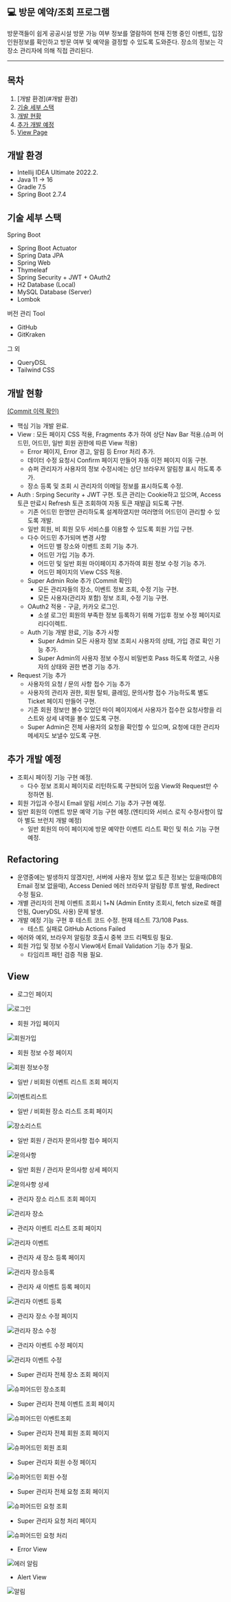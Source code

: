  💻 방문 예약/조회 프로그램
-------------

방문객들이 쉽게 공공시설 방문 가능 여부 정보를 열람하여 현재 진행 중인 이벤트, 
입장인원정보를 확인하고 방문 여부 및 예약을 결정할 수 있도록 도와준다.
장소의 정보는 각 장소 관리자에 의해 직접 관리된다.

---

## 목차


1. [개발 환경](#개발 환경)
2. [기술 세부 스택](#기술-세부-스택)
3. [개발 현황](#개발-현황)
4. [추가 개발 예정](#추가-개발-예정)
5. [View Page](#View)

## 개발 환경

* Intellij IDEA Ultimate 2022.2.
* Java 11 -> 16
* Gradle 7.5
* Spring Boot 2.7.4

## 기술 세부 스택

Spring Boot

* Spring Boot Actuator
* Spring Data JPA
* Spring Web
* Thymeleaf
* Spring Security + JWT + OAuth2
* H2 Database (Local)
* MySQL Database (Server)
* Lombok

버전 관리 Tool

* GitHub
* GitKraken

그 외

* QueryDSL
* Tailwind CSS



## 개발 현황 

[(Commit 이력 확인)](https://github.com/sussa3007/line-up-project/commits/main)

- 핵심 기능 개발 완료.
- View : 모든 페이지 CSS 적용, Fragments 추가 하여 상단 Nav Bar 적용.(슈퍼 어드민, 어드민, 일반 회원 권한에 따른 View 적용)
    - Error 페이지, Error 경고, 알림 등 Error 처리 추가.
    - 데이터 수정 요청시 Confirm 페이지 만들어 자동 이전 페이지 이동 구현.
    - 슈퍼 관리자가 사용자의 정보 수정시에는 상단 브라우저 알림창 표시 하도록 추가.
    - 장소 등록 및 조회 시 관리자의 이메일 정보를 표시하도록 수정. 
- Auth : Srping Security + JWT 구현. 토큰 관리는 Cookie하고 있으며, Access 토큰 만료시 Refresh 토큰 조회하여 자동 토큰 재발급 되도록 구현.
    - 기존 어드민 한명만 관리하도록 설계하였지만 여러명의 어드민이 관리할 수 있도록 개발.
    - 일반 회원, 비 회원 모두 서비스를 이용할 수 있도록 회원 가입 구현.
    - 다수 어드민 추가되며 변경 사항
        - 어드민 별 장소와 이벤트 조회 기능 추가.
        - 어드민 가입 기능 추가.
        - 어드민 및 일반 회원 마이페이지 추가하여 회원 정보 수정 기능 추가.
        - 어드민 페이지의 View CSS 적용.
    - Super Admin Role 추가 (Commit 확인)
        - 모든 관리자들의 장소, 이벤트 정보 조회, 수정 기능 구현.
        - 모든 사용자(관리자 포함) 정보 조회, 수정 기능 구현.
    - OAuth2 적용 - 구글, 카카오 로그인.
        - 소셜 로그인 회원의 부족한 정보 등록하기 위해 가입후 정보 수정 페이지로 리다이렉트.
    - Auth 기능 개발 완료, 기능 추가 사항
        - Super Admin 모든 사용자 정보 조회시 사용자의 상태, 가입 경로 확인 기능 추가.
        - Super Admin의 사용자 정보 수정시 비밀번호 Pass 하도록 하였고, 사용자의 상태와 권한 변경 기능 추가.
- Request 기능 추가
    - 사용자의 요청 / 문의 사항 접수 기능 추가
    - 사용자의 관리자 권한, 회원 탈퇴, 클레임, 문의사항 접수 가능하도록 별도 Ticket 페이지 만들어 구현.
    - 기존 회원 정보만 볼수 있었던 마이 페이지에서 사용자가 접수한 요청사항을 리스트와 상세 내역을 볼수 있도록 구현.
    - Super Admin은 전체 사용자의 요청을 확인할 수 있으며, 요청에 대한 관리자 메세지도 보낼수 있도록 구현.
  

## 추가 개발 예정

- 조회시 페이징 기능 구현 예정.
    - 다수 정보 조회시 페이지로 리턴하도록 구현되어 있음 View와 Request만 수정하면 됨.
- 회원 가입과 수정시 Email 알림 서비스 기능 추가 구현 예정.
- 일반 회원의 이벤트 방문 예약 기능 구현 예정.(엔티티와 서비스 로직 수정사항이 많아 별도 브런치 개발 예정)
    - 일반 회원의 마이 페이지에 방문 예약한 이벤트 리스트 확인 및 취소 기능 구현 예정. 



## Refactoring


- 운영중에는 발생하지 않겠지만, 서버에 사용자 정보 없고 토큰 정보는 있을때(DB의 Email 정보 없을때), Access Denied 에러 브라우저 알림창 루프 발생, Redirect 수정 필요.
- 개별 관리자의 전체 이벤트 조회시 1+N (Admin Entity 조회시, fetch size로 해결안됨, QueryDSL 사용) 문제 발생.
- 개발 예정 기능 구현 후 테스트 코드 수정. 현재 테스트 73/108 Pass.
    - 테스트 실패로 GitHub Actions Failed
- 에러와 예외, 브라우저 알림창 호출시 중복 코드 리팩토링 필요.
- 회원 가입 및 정보 수정시 View에서 Email Validation 기능 추가 필요.
    - 타임리프 패턴 검증 적용 필요.


## View

- 로그인 페이지

![로그인](https://user-images.githubusercontent.com/110886399/204592365-ae52cccc-1d3c-48dc-a09b-8721f4df37cf.png)

- 회원 가입 페이지

![회원가입](https://user-images.githubusercontent.com/110886399/204592474-373ed057-dc03-4da0-97b6-626f7d74ab87.png)


- 회원 정보 수정 페이지

![회원 정보수정](https://user-images.githubusercontent.com/110886399/205122273-89cc8f8f-438e-4bb3-ae31-81562bc10aa8.png)


- 일반 / 비회원 이벤트 리스트 조회 페이지

![이벤트리스트](https://user-images.githubusercontent.com/110886399/204592924-c1c52b2f-62f8-4e23-8dfd-3113cf19e8d3.png)


- 일반 / 비회원 장소 리스트 조회 페이지

![장소리스트](https://user-images.githubusercontent.com/110886399/204592996-64897f00-db63-469e-891f-cb866d385d88.png)


- 일반 회원 / 관리자 문의사항 접수 페이지

![문의사항](https://user-images.githubusercontent.com/110886399/205122389-a9ac0b8f-ce08-4374-98da-cdbd1ac15cda.png)

- 일반 회원 / 관리자 문의사항 상세 페이지

![문의사항 상세](https://user-images.githubusercontent.com/110886399/205122521-d60dd85e-1f6b-415a-ab2f-732b0907ffb4.png)


- 관리자 장소 리스트 조회 페이지

![관리자 장소](https://user-images.githubusercontent.com/110886399/205122593-3f90e107-e1bd-4504-b000-2fad63c4b1c5.png)

- 관리자 이벤트 리스트 조회 페이지

![관리자 이벤트](https://user-images.githubusercontent.com/110886399/205122654-9fed9a37-8b06-484c-bb69-5a1863827fc8.png)


- 관리자 새 장소 등록 페이지

![관리자 장소등록](https://user-images.githubusercontent.com/110886399/205122745-75542784-0cbb-4d9e-9557-ef5ff7ec6eb9.png)


- 관리자 새 이벤트 등록 페이지

![관리자 이벤트 등록](https://user-images.githubusercontent.com/110886399/205122803-471e59fa-b6e4-4710-af3e-1b190aea9c89.png)


- 관리자 장소 수정 페이지

![관리자 장소 수정](https://user-images.githubusercontent.com/110886399/205122984-3972e6fb-f42a-47bd-961a-28da0ce15e8e.png)



- 관리자 이벤트 수정 페이지

![관리자 이벤트 수정](https://user-images.githubusercontent.com/110886399/205122895-4b141345-b9c3-4626-acbd-cb6d9f7acfc4.png)


- Super 관리자 전체 장소 조회 페이지

![슈퍼어드민 장소조회](https://user-images.githubusercontent.com/110886399/205123170-4f741af1-ef7f-45b2-abbd-b220a76df332.png)

- Super 관리자 전체 이벤트 조회 페이지

![슈퍼어드민 이벤트조회](https://user-images.githubusercontent.com/110886399/205123255-e2792714-8a22-46ae-bdc1-8a21cb3d4bb5.png)

- Super 관리자 전체 회원 조회 페이지

![슈퍼어드민 회원 조회](https://user-images.githubusercontent.com/110886399/205123346-f86c7e7f-8e41-404f-9cd1-13fa3afc7abd.png)

- Super 관리자 회원 수정 페이지

![슈퍼어드민 회원 수정](https://user-images.githubusercontent.com/110886399/205123473-8e285993-1d28-4bb1-b75c-f3978e956b21.png)

- Super 관리자 전체 요청 조회 페이지

![슈퍼어드민 요청 조회](https://user-images.githubusercontent.com/110886399/205123555-2a5c6e8a-d990-4c52-9364-e1d3416d75b2.png)

- Super 관리자 요청 처리 페이지

![슈퍼어드민 요청 처리](https://user-images.githubusercontent.com/110886399/205123633-2d6007e2-a1b4-4db6-8d98-cac56ed134cb.png)

- Error View

![에러 알림](https://user-images.githubusercontent.com/110886399/204716965-d3a7eb02-a114-43c3-b490-b382d659fc3a.png)

- Alert View

![알림](https://user-images.githubusercontent.com/110886399/204717088-b7646839-c3c8-45aa-9304-7bd2376bab69.png)



